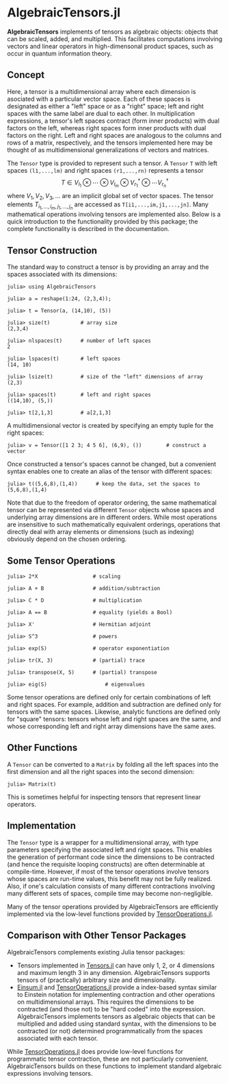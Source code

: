 # AlgebraicTensors.jl
**AlgebraicTensors** implements of tensors as algebraic objects:  objects that can be scaled, added, and multiplied.  This facilitates computations involving vectors and linear operators in high-dimensonal product spaces, such as occur in quantum information theory.

## Concept
Here, a tensor is a multidimensional array where each dimension is asociated with a particular vector space.  Each of these spaces is designated as either a "left" space or as a "right" space; left and right spaces with the same label are dual to each other. In multiplication expressions, a tensor's left spaces contract (form inner products) with dual factors on the left, whereas right spaces form inner products with dual factors on the right. Left and right spaces are analogous to the columns and rows of a matrix, respectively, and the tensors implemented here may be thought of as multidimensional generalizations of vectors and matrices.

The `Tensor` type is provided to represent such a tensor. A `Tensor` `T` with left spaces `(l1,...,lm)` and right spaces `(r1,...,rn)` represents a tensor
 $$
 T \in V_{l_1} \otimes \cdots \otimes V_{l_m} \otimes V^\dagger_{r_1} \otimes \cdots V^\dagger_{r_n}
 $$
where $V_1, V_2, V_3, \ldots$ are an implicit global set of vector spaces. The tensor elements $T_{i_1,\ldots,i_m, j_1,\ldots,j_n}$ are accessed as `T[i1,...,im,j1,...,jn]`.  Many mathematical operations involving tensors are implemented also.  Below is a quick introduction to the functionality provided by this package; the complete functionality is described in the documentation.  


## Tensor Construction
The standard way to construct a tensor is by providing an array and the spaces associated with its dimensions:
```
julia> using AlgebraicTensors

julia> a = reshape(1:24, (2,3,4));

julia> t = Tensor(a, (14,10), (5))

julia> size(t)			# array size
(2,3,4)

julia> nlspaces(t)		# number of left spaces
2

julia> lspaces(t)		# left spaces
(14, 10)

julia> lsize(t)			# size of the "left" dimensions of array
(2,3)

julia> spaces(t)		# left and right spaces
((14,10), (5,))

julia> t[2,1,3]			# a[2,1,3]
```
A multidimensional vector is created by specifying an empty tuple for the right spaces:
```
julia> v = Tensor([1 2 3; 4 5 6], (6,9), ())		# construct a vector
```
Once constructed a tensor's spaces cannot be changed, but a convenient syntax enables one to create an alias of the tensor with different spaces:
```
julia> t((5,6,8),(1,4))      # keep the data, set the spaces to (5,6,8),(1,4)
```
Note that due to the freedom of operator ordering, the same mathematical tensor can be represented via different `Tensor` objects whose spaces and underlying array dimensions are in different orders. While most operations are insensitive to such mathematically equivalent orderings, operations that directly deal with array elements or dimensions (such as indexing) obviously depend on the chosen ordering. 

## Some Tensor Operations
```
julia> 2*X					# scaling

julia> A + B				# addition/subtraction

julia> C * D				# multiplication

julia> A == B				# equality (yields a Bool)

julia> X'					# Hermitian adjoint

julia> S^3					# powers

julia> exp(S)				# operator exponentiation

julia> tr(X, 3)				# (partial) trace

julia> transpose(X, 5)		# (partial) transpose

julia> eig(S)					# eigenvalues
```
Some tensor operations are defined only for certain combinations of left and right spaces.  For example, addition and subtraction are defined only for tensors with the same spaces.  Likewise, analytic functions are defined only for "square" tensors: tensors whose left and right spaces are the same, and whose corresponding left and right array dimensions have the same axes.


## Other Functions

A `Tensor` can be converted to a `Matrix` by folding all the left spaces into the first dimension and all the right spaces into the second dimension:
```
julia> Matrix(t)
```
This is sometimes helpful for inspecting tensors that represent linear operators.


## Implementation

The `Tensor` type is a wrapper for a multidimensional array, with type parameters specifying the associated left and right spaces.  This enables the generation of performant code since the dimensions to be contracted (and hence the requisite looping constructs) are often determinable at compile-time.  However, if most of the tensor operations involve tensors whose spaces are run-time values, this benefit may not be fully realized.  Also, if one's calculation consists of many different contractions involving many different sets of spaces, compile time may become non-negligible.

Many of the tensor operations provided by AlgebraicTensors are efficiently implemented via the low-level functions provided by [TensorOperations.jl](https://github.com/Jutho/TensorOperations.jl).



## Comparison with Other Tensor Packages

AlgebraicTensors complements existing Julia tensor packages:
 * Tensors implemented in [Tensors.jl](https://github.com/Ferrite-FEM/Tensors.jl) can have only 1, 2, or 4 dimensions and maximum length 3 in any dimension.  AlgebraicTensors supports tensors of (practically) arbitrary size and dimensionality.
 * [Einsum.jl](https://github.com/ahwillia/Einsum.jl) and [TensorOperations.jl](https://github.com/Jutho/TensorOperations.jl) provide a index-based syntax similar to Einstein notation for implementing contraction and other operations on multidimensional arrays.  This requires the dimensions to be contracted (and those not) to be "hard coded" into the expression. AlgebraicTensors implements tensors as algebraic objects that can be multiplied and added using standard syntax, with the dimensions to be contracted (or not) determined programmatically from the spaces associated with each tensor. 
 
 While [TensorOperations.jl](https://github.com/Jutho/TensorOperations.jl) does provide low-level functions for programmatic tensor contraction, these are not particularly convenient. AlgebraicTensors builds on these functions to implement standard algebraic expressions involving tensors.
  
